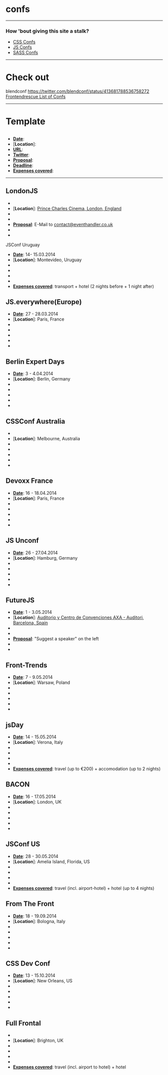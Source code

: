 confs
=====

----------------------------

### How 'bout giving this site a stalk?
 * [CSS Confs](http://lanyrd.com/topics/css/)
 * [JS Confs](http://lanyrd.com/topics/javascript/)
 * [SASS Confs](http://lanyrd.com/topics/sass/)
 
----------------------------

# Check out

blendconf https://twitter.com/blendconf/status/413681788536758272
[Frontendrescue List of Confs](https://twitter.com/frontendrescue/conferences/members)

----------------------------
 
# Template
## 
 * [**Date**]: 
 * [**Location**]: 
 * [**URL**]: 
 * [**Twitter**]: 
 * [**Proposal**]: 
 * [**Deadline**]: 
 * [**Expenses covered**]: 


----------------------------


## LondonJS
 * [**Date**]: 13.02.2014
 * [**Location**]: [Prince Charles Cinema, London, England](http://www.princecharlescinema.com)
 * [**URL**]: http://www.londonjsconf.com
 * [**Twitter**]: ?
 * [**Proposal**]: E-Mail to contact@eventhandler.co.uk
 * [**Deadline**]: n/a
 * [**Expenses covered**]: n/a


JSConf Uruguay
 * [**Date**]: 14- 15.03.2014
 * [**Location**]: Montevideo, Uruguay
 * [**URL**]: httphttp://jsconf.uy/
 * [**Twitter**]: [@JSConfUY](https://twitter.com/JSConfUY)
 * [**Proposal**]: [proposals](http://jsconf.uy/proposals)
 * [**Deadline**]: 17.01.2014
 * [**Expenses covered**]: transport + hotel (2 nights before + 1 night after)



## JS.everywhere(Europe)
 * [**Date**]: 27 - 28.03.2014
 * [**Location**]: Paris, France
 * [**URL**]: http://jseverywhere.eu/
 * [**Twitter**]: [@jseverywhere](https://twitter.com/jseverywhere/)
 * [**Proposal**]: [form](https://docs.google.com/forms/d/1jUlzfq6tGYMICkkaMHuuGNlEBTRl8uO1_6Uv1tMe40o/viewform)
 * [**Deadline**]: 12.01.2014
 * [**Expenses covered**]: no


## Berlin Expert Days
 * [**Date**]: 3 - 4.04.2014
 * [**Location**]: Berlin, Germany
 * [**URL**]: http://bed-con.org/
 * [**Twitter**]: [@bedcon](https://twitter.com/bedcon)
 * [**Proposal**]: [form](http://bed-con.org/2014/cfp) (English or German)
 * [**Deadline**]: 15.01.2014
 * [**Expenses covered**]: n/a


## CSSConf Australia
 * [**Date**]: 9.04.2014
 * [**Location**]: Melbourne, Australia
 * [**URL**]: http://2014.cssconf.com.au/
 * [**Twitter**]: [@cssconfau](https://twitter.com/cssconfau)
 * [**Proposal**]: SOON
 * [**Deadline**]: n/a
 * [**Expenses covered**]: n/a


## Devoxx France
 * [**Date**]: 16 - 18.04.2014
 * [**Location**]: Paris, France
 * [**URL**]: http://www.devoxx.fr/
 * [**Twitter**]: [@devoxxfr](https://twitter.com/devoxxfr)
 * [**Proposal**]: [CFP](http://cfp.devoxx.fr/) (English or French)
 * [**Deadline**]: 2.02.2014
 * [**Expenses covered**]: no


## JS Unconf
 * [**Date**]: 26 - 27.04.2014
 * [**Location**]: Hamburg, Germany
 * [**URL**]: http://2014.jsunconf.eu/
 * [**Twitter**]: [@jsunconf](https://twitter.com/jsunconf)
 * [**Proposal**]: [form](http://contribs.jsunconf.eu/contribs/add)
 * [**Deadline**]: n/a
 * [**Expenses covered**]: n/a


## FutureJS
 * [**Date**]: 1 - 3.05.2014
 * [**Location**]: [Auditorio y Centro de Convenciones AXA - Auditori, Barcelona, Spain](https://plus.google.com/111070849624290166640/about)
 * [**URL**]: http://futurejs.org
 * [**Twitter**]: [@futurejs](https://twitter.com/futurejs)
 * [**Proposal**]: "Suggest a speaker" on the left
 * [**Deadline**]: n/a
 * [**Expenses covered**]: n/a


## Front-Trends
 * [**Date**]: 7 - 9.05.2014
 * [**Location**]: Warsaw, Poland
 * [**URL**]: http://2014.front-trends.com/
 * [**Twitter**]: [@fronttrends](https://twitter.com/fronttrends)
 * [**Proposal**]: [form](https://docs.google.com/forms/d/17EzSftOMZ1xH9_aLKJG_x5VtGboEuJ55rhM7G_m_KZg/viewform)
 * [**Deadline**]: 31.03.2014
 * [**Expenses covered**]: n/a 


## jsDay
 * [**Date**]: 14 - 15.05.2014
 * [**Location**]: Verona, Italy
 * [**URL**]: http://2014.jsday.it/
 * [**Twitter**]: [@jsconfit](https://twitter.com/jsconfit)
 * [**Proposal**]: [form](http://2014.jsday.it/call-for-papers/)
 * [**Deadline**]: 28.02.2014
 * [**Expenses covered**]: travel (up to €200) + accomodation (up to 2 nights)

 
## BACON
 * [**Date**]: 16 - 17.05.2014
 * [**Location**]: London, UK
 * [**URL**]: http://devslovebacon.com/
 * [**Twitter**]: [@DevsLoveBacon](https://twitter.com/DevsLoveBacon)
 * [**Proposal**]: [form](http://devslovebacon.com/conferences/bacon-2014/submissions/new)
 * [**Deadline**]: 16.01.2014
 * [**Expenses covered**]: n/a


## JSConf US
 * [**Date**]: 28 - 30.05.2014
 * [**Location**]: Amelia Island, Florida, US
 * [**URL**]: http://2014.jsconf.us/
 * [**Twitter**]: [@jsconf](https://twitter.com/jsconf)
 * [**Proposal**]: [form](https://docs.google.com/spreadsheet/viewform?formkey=dG5rWWZSNDA1SWMtbWxncUZoYmN2VWc6MA)
 * [**Deadline**]: 10.01.2014
 * [**Expenses covered**]: travel (incl. airport-hotel) + hotel (up to 4 nights)


## From The Front
 * [**Date**]: 18 - 19.09.2014
 * [**Location**]: Bologna, Italy
 * [**URL**]: http://2014.fromthefront.it/
 * [**Twitter**]: [@fromthefront](https://twitter.com/fromthefront)
 * [**Proposal**]: n/a
 * [**Deadline**]: n/a
 * [**Expenses covered**]: n/a


## CSS Dev Conf
 * [**Date**]: 13 - 15.10.2014
 * [**Location**]: New Orleans, US
 * [**URL**]: http://2014.cssdevconf.com/
 * [**Twitter**]: [@cssdevconf](https://twitter.com/cssdevconf)
 * [**Proposal**]: TBA
 * [**Deadline**]: n/a
 * [**Expenses covered**]: n/a


## Full Frontal
 * [**Date**]: 7.11.2014
 * [**Location**]: Brighton, UK
 * [**URL**]: http://full-frontal.org/
 * [**Twitter**]: [@fullfrontalconf](https://twitter.com/fullfrontalconf)
 * [**Proposal**]: n/a
 * [**Deadline**]: n/a
 * [**Expenses covered**]: travel (incl. airport to hotel) + hotel
